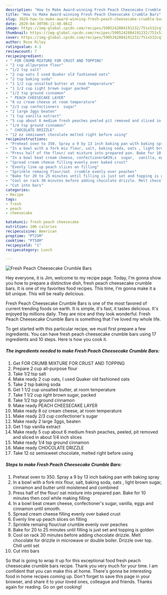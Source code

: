 ```yaml
---
description: "How to Make Award-winning Fresh Peach Cheesecake Crumble Bars"
title: "How to Make Award-winning Fresh Peach Cheesecake Crumble Bars"
slug: 3829-how-to-make-award-winning-fresh-peach-cheesecake-crumble-bars
date: 2020-04-30T06:11:48.061Z
image: https://img-global.cpcdn.com/recipes/5905242804191232/751x532cq70/fresh-peach-cheesecake-crumble-bars-recipe-main-photo.jpg
thumbnail: https://img-global.cpcdn.com/recipes/5905242804191232/751x532cq70/fresh-peach-cheesecake-crumble-bars-recipe-main-photo.jpg
cover: https://img-global.cpcdn.com/recipes/5905242804191232/751x532cq70/fresh-peach-cheesecake-crumble-bars-recipe-main-photo.jpg
author: Rose Riley
ratingvalue: 4.1
reviewcount: 7
recipeingredient:
- " FOR CRUMB MIXTURE FOR CRUST AND TOPPING"
- "2 cup allpurpose flour"
- "1/2 tsp salt"
- "2 cup oats I used Quaker old fashioned oats"
- "2 tsp baking soda"
- "1 1/2 cup unsalted butter at room temperature"
- "1 1/2 cup iight brown sugar packed"
- "1/2 tsp ground cinnamon"
- " PEACH CHEESECAKE LAYER"
- "8 oz cream cheese at room temperature"
- "2/3 cup confectioners  sugar"
- "2 large 3ggs beaten"
- "1 tsp vanilla extract"
- "5 cup about 6 medium fresh peaches peeled pit removed and sliced in about 14 inch slices"
- "1/4 tsp ground cinnamon"
- " CHOCOLATE DRIZZLE"
- "12 oz semisweet chocolate melted right before using"
recipeinstructions:
- "Preheat oven to 350. Spray a 9 by 13 inch baking pan with baking spray"
- "In a bowl with a fork mix flour, salt, baking soda, oats , light brown sugar, cinnamon and butter until moistened and combined"
- "Press half of the flour/ oat mixture into prepared pan. Bake for 10 minutes then cool while making filling"
- "In a bowl beat cream cheese, confectioner&#39;s  sugar,  vanilla, eggs and cinnamon until smooth."
- "Spread cream cheese filling evenly over baked crust"
- "Evenly line up peach slices on filling"
- "Sprinkle remaing flour/oat  crumble evenly over peaches"
- "Bake for 20 to 25 minutes until filling is just set and topping is golden"
- "Cool on rack 30 minutes before adding chocolate drizzle. Melt chocolate for drizzle in microwave or double boiler. Drizzle over top. Chill until set"
- "Cut into bars"
categories:
- Recipe
tags:
- fresh
- peach
- cheesecake

katakunci: fresh peach cheesecake 
nutrition: 106 calories
recipecuisine: American
preptime: "PT25M"
cooktime: "PT58M"
recipeyield: "1"
recipecategory: Lunch

---
```



![Fresh Peach Cheesecake Crumble Bars](https://img-global.cpcdn.com/recipes/5905242804191232/751x532cq70/fresh-peach-cheesecake-crumble-bars-recipe-main-photo.jpg)

Hey everyone, it is Jim, welcome to my recipe page. Today, I'm gonna show you how to prepare a distinctive dish, fresh peach cheesecake crumble bars. It is one of my favorites food recipes. This time, I'm gonna make it a bit unique. This will be really delicious.



Fresh Peach Cheesecake Crumble Bars is one of the most favored of current trending foods on earth. It is simple, it's fast, it tastes delicious. It's enjoyed by millions daily. They are nice and they look wonderful. Fresh Peach Cheesecake Crumble Bars is something that I've loved my whole life.


To get started with this particular recipe, we must first prepare a few ingredients. You can have fresh peach cheesecake crumble bars using 17 ingredients and 10 steps. Here is how you cook it.

<!--inarticleads1-->

##### The ingredients needed to make Fresh Peach Cheesecake Crumble Bars:

1. Get  FOR CRUMB MIXTURE FOR CRUST AND TOPPING
1. Prepare 2 cup all-purpose flour
1. Take 1/2 tsp salt
1. Make ready 2 cup oats, I used Quaker old fashioned oats
1. Take 2 tsp baking soda
1. Get 1 1/2 cup unsalted butter, at room temperature
1. Take 1 1/2 cup iight brown sugar, packed
1. Take 1/2 tsp ground cinnamon
1. Make ready  PEACH CHEESECAKE LAYER
1. Make ready 8 oz cream cheese, at room temperature
1. Make ready 2/3 cup confectioner&#39;s  sugar
1. Make ready 2 large 3ggs, beaten
1. Get 1 tsp vanilla extract
1. Make ready 5 cup about 6 medium fresh peaches, peeled, pit removed and sliced in about 1/4 inch slices
1. Make ready 1/4 tsp ground cinnamon
1. Make ready  CHOCOLATE DRIZZLE
1. Take 12 oz semisweet chocolate, melted right before using




<!--inarticleads2-->

##### Steps to make Fresh Peach Cheesecake Crumble Bars:

1. Preheat oven to 350. Spray a 9 by 13 inch baking pan with baking spray
1. In a bowl with a fork mix flour, salt, baking soda, oats , light brown sugar, cinnamon and butter until moistened and combined
1. Press half of the flour/ oat mixture into prepared pan. Bake for 10 minutes then cool while making filling
1. In a bowl beat cream cheese, confectioner&#39;s  sugar,  vanilla, eggs and cinnamon until smooth.
1. Spread cream cheese filling evenly over baked crust
1. Evenly line up peach slices on filling
1. Sprinkle remaing flour/oat  crumble evenly over peaches
1. Bake for 20 to 25 minutes until filling is just set and topping is golden
1. Cool on rack 30 minutes before adding chocolate drizzle. Melt chocolate for drizzle in microwave or double boiler. Drizzle over top. Chill until set
1. Cut into bars




So that is going to wrap it up for this exceptional food fresh peach cheesecake crumble bars recipe. Thank you very much for your time. I am confident that you can make this at home. There's gonna be interesting food in home recipes coming up. Don't forget to save this page in your browser, and share it to your loved ones, colleague and friends. Thanks again for reading. Go on get cooking!
